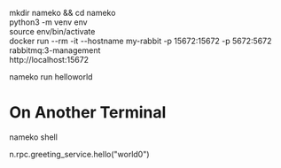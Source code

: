 mkdir nameko && cd nameko <br/>
python3 -m venv env <br/>
source env/bin/activate <br/>
docker run --rm -it --hostname my-rabbit -p 15672:15672 -p 5672:5672 rabbitmq:3-management <br/>
http://localhost:15672 <br/>

nameko run helloworld <br/>

# On Another Terminal
nameko shell <br/>

  n.rpc.greeting_service.hello("world0") <br/>
